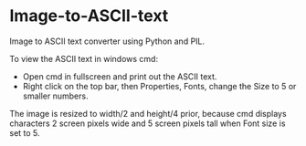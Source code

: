 # Image-to-ASCII-text
Image to ASCII text converter using Python and PIL.

To view the ASCII text in windows cmd:
- Open cmd in fullscreen and print out the ASCII text.
- Right click on the top bar, then Properties, Fonts, change the Size to 5 or smaller numbers.

The image is resized to width/2 and height/4 prior, because cmd displays characters 2 screen pixels wide and 5 screen pixels tall when Font size is set to 5.
